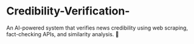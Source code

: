 # Credibility-Verification-
An AI-powered system that verifies news credibility using web scraping, fact-checking APIs, and similarity analysis. 🚀
